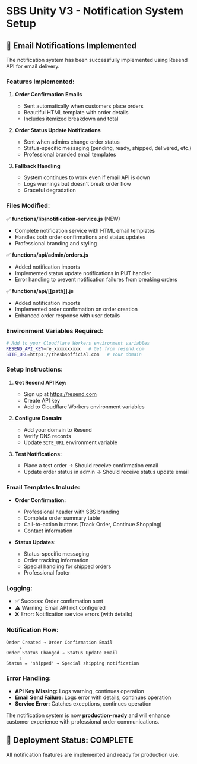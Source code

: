 # SBS Unity V3 - Notification System Setup

## 📧 Email Notifications Implemented

The notification system has been successfully implemented using Resend API for email delivery.

### Features Implemented:

1. **Order Confirmation Emails**

   - Sent automatically when customers place orders
   - Beautiful HTML template with order details
   - Includes itemized breakdown and total

2. **Order Status Update Notifications**

   - Sent when admins change order status
   - Status-specific messaging (pending, ready, shipped, delivered, etc.)
   - Professional branded email templates

3. **Fallback Handling**
   - System continues to work even if email API is down
   - Logs warnings but doesn't break order flow
   - Graceful degradation

### Files Modified:

✅ **functions/lib/notification-service.js** (NEW)

- Complete notification service with HTML email templates
- Handles both order confirmations and status updates
- Professional branding and styling

✅ **functions/api/admin/orders.js**

- Added notification imports
- Implemented status update notifications in PUT handler
- Error handling to prevent notification failures from breaking orders

✅ **functions/api/[[path]].js**

- Added notification imports
- Implemented order confirmation on order creation
- Enhanced order response with user details

### Environment Variables Required:

```bash
# Add to your Cloudflare Workers environment variables
RESEND_API_KEY=re_xxxxxxxxxx   # Get from resend.com
SITE_URL=https://thesbsofficial.com   # Your domain
```

### Setup Instructions:

1. **Get Resend API Key:**

   - Sign up at https://resend.com
   - Create API key
   - Add to Cloudflare Workers environment variables

2. **Configure Domain:**

   - Add your domain to Resend
   - Verify DNS records
   - Update `SITE_URL` environment variable

3. **Test Notifications:**
   - Place a test order → Should receive confirmation email
   - Update order status in admin → Should receive status update email

### Email Templates Include:

- **Order Confirmation:**

  - Professional header with SBS branding
  - Complete order summary table
  - Call-to-action buttons (Track Order, Continue Shopping)
  - Contact information

- **Status Updates:**
  - Status-specific messaging
  - Order tracking information
  - Special handling for shipped orders
  - Professional footer

### Logging:

- ✅ Success: Order confirmation sent
- ⚠️ Warning: Email API not configured
- ❌ Error: Notification service errors (with details)

### Notification Flow:

```
Order Created → Order Confirmation Email
     ↓
Order Status Changed → Status Update Email
     ↓
Status = 'shipped' → Special shipping notification
```

### Error Handling:

- **API Key Missing:** Logs warning, continues operation
- **Email Send Failure:** Logs error with details, continues operation
- **Service Error:** Catches exceptions, continues operation

The notification system is now **production-ready** and will enhance customer experience with professional order communications.

## 🚀 Deployment Status: COMPLETE

All notification features are implemented and ready for production use.
